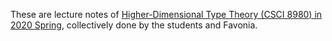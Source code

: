 These are lecture notes of [Higher-Dimensional Type Theory (CSCI 8980) in 2020 Spring](https://favonia.org/courses/hdtt2020/), collectively done by the students and Favonia.
